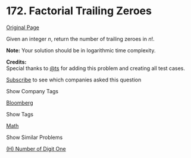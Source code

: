 # 172. Factorial Trailing Zeroes

[Original Page](https://leetcode.com/problems/factorial-trailing-zeroes/)

Given an integer _n_, return the number of trailing zeroes in _n_!.

**Note:** Your solution should be in logarithmic time complexity.

**Credits:**  
Special thanks to [@ts](https://oj.leetcode.com/discuss/user/ts) for adding this problem and creating all test cases.

<div>

[Subscribe](/subscribe/) to see which companies asked this question

</div>

<div>

<div id="company_tags" class="btn btn-xs btn-warning">Show Company Tags</div>

<span class="hidebutton">[Bloomberg](/company/bloomberg/)</span></div>

<div>

<div id="tags" class="btn btn-xs btn-warning">Show Tags</div>

<span class="hidebutton">[Math](/tag/math/)</span></div>

<div>

<div id="similar" class="btn btn-xs btn-warning">Show Similar Problems</div>

<span class="hidebutton">[(H) Number of Digit One](/problems/number-of-digit-one/)</span></div>